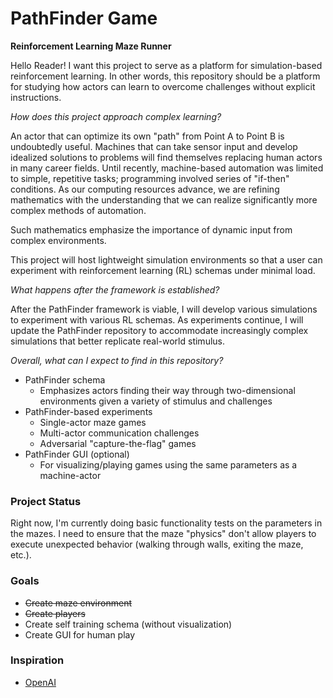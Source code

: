 # PathFinder Game
**Reinforcement Learning Maze Runner**

Hello Reader! I want this project to serve as a platform for simulation-based reinforcement learning. In other words, this repository should be a platform for studying how actors can learn to overcome challenges without explicit instructions. 


_How does this project approach complex learning?_

An actor that can optimize its own "path" from Point A to Point B is undoubtedly useful. Machines that can take sensor input and develop idealized solutions to problems will find themselves replacing human actors in many career fields. Until recently, machine-based automation was limited to simple, repetitive tasks; programming involved series of "if-then" conditions. As our computing resources advance, we are refining mathematics with the understanding that we can realize significantly more complex methods of automation.

Such mathematics emphasize the importance of dynamic input from complex environments.  

This project will host lightweight simulation environments so that a user can experiment with reinforcement learning (RL) schemas under minimal load. 

_What happens after the framework is established?_

After the PathFinder framework is viable, I will develop various simulations to experiment with various RL schemas. As experiments continue, I will update the PathFinder repository to accommodate increasingly complex simulations that better replicate real-world stimulus.

_Overall, what can I expect to find in this repository?_

- PathFinder schema
  - Emphasizes actors finding their way through two-dimensional environments given a variety of stimulus and challenges
- PathFinder-based experiments
  - Single-actor maze games
  - Multi-actor communication challenges
  - Adversarial "capture-the-flag" games
- PathFinder GUI (optional)
  - For visualizing/playing games using the same parameters as a machine-actor

### Project Status

Right now, I'm currently doing basic functionality tests on the parameters in the mazes. I need to ensure that the maze "physics" don't allow players to execute unexpected behavior (walking through walls, exiting the maze, etc.).

### Goals

- ~~Create maze environment~~
- ~~Create players~~
- Create self training schema (without visualization)
- Create GUI for human play

### Inspiration
- [OpenAI](https://www.youtube.com/watch?v=kopoLzvh5jY)